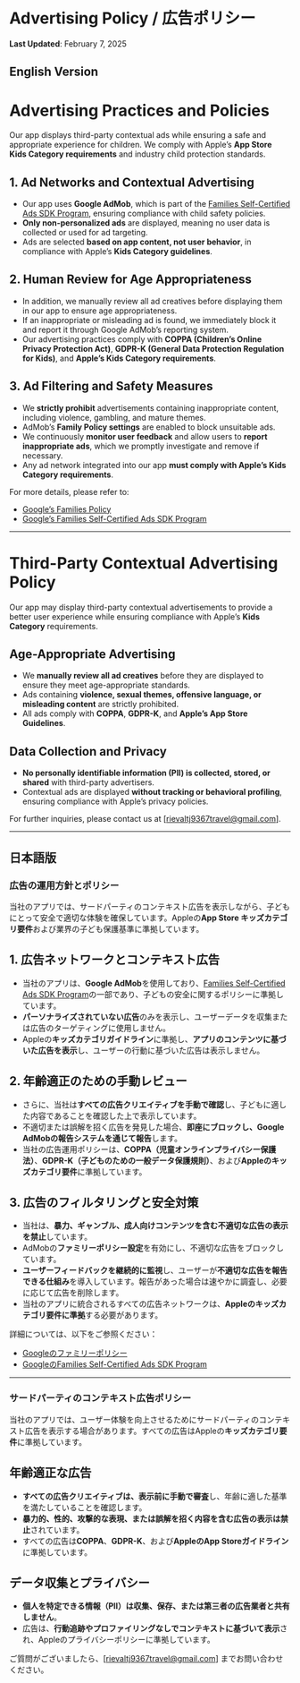 # Advertising Policy / 広告ポリシー
**Last Updated**: February 7, 2025  

## English Version

# **Advertising Practices and Policies**

Our app displays third-party contextual ads while ensuring a safe and appropriate experience for children. We comply with Apple’s **App Store Kids Category requirements** and industry child protection standards.

## **1. Ad Networks and Contextual Advertising**
- Our app uses **Google AdMob**, which is part of the [Families Self-Certified Ads SDK Program](https://support.google.com/googleplay/android-developer/answer/12955712), ensuring compliance with child safety policies.
- **Only non-personalized ads** are displayed, meaning no user data is collected or used for ad targeting.
- Ads are selected **based on app content, not user behavior**, in compliance with Apple’s **Kids Category guidelines**.

## **2. Human Review for Age Appropriateness**
- In addition, we manually review all ad creatives before displaying them in our app to ensure age appropriateness.  
- If an inappropriate or misleading ad is found, we immediately block it and report it through Google AdMob’s reporting system.  
- Our advertising practices comply with **COPPA (Children’s Online Privacy Protection Act)**, **GDPR-K (General Data Protection Regulation for Kids)**, and **Apple’s Kids Category requirements**.

## **3. Ad Filtering and Safety Measures**
- We **strictly prohibit** advertisements containing inappropriate content, including violence, gambling, and mature themes.
- AdMob’s **Family Policy settings** are enabled to block unsuitable ads.
- We continuously **monitor user feedback** and allow users to **report inappropriate ads**, which we promptly investigate and remove if necessary.
- Any ad network integrated into our app **must comply with Apple’s Kids Category requirements**.

For more details, please refer to:
- [Google’s Families Policy](https://support.google.com/googleplay/android-developer/answer/9893335)
- [Google’s Families Self-Certified Ads SDK Program](https://support.google.com/googleplay/android-developer/answer/12955712)

---

# **Third-Party Contextual Advertising Policy**
Our app may display third-party contextual advertisements to provide a better user experience while ensuring compliance with Apple’s **Kids Category** requirements.

## **Age-Appropriate Advertising**
- We **manually review all ad creatives** before they are displayed to ensure they meet age-appropriate standards.
- Ads containing **violence, sexual themes, offensive language, or misleading content** are strictly prohibited.
- All ads comply with **COPPA**, **GDPR-K**, and **Apple’s App Store Guidelines**.

## **Data Collection and Privacy**
- **No personally identifiable information (PII) is collected, stored, or shared** with third-party advertisers.
- Contextual ads are displayed **without tracking or behavioral profiling**, ensuring compliance with Apple’s privacy policies.

For further inquiries, please contact us at [rievaltj9367travel@gmail.com].

---

## 日本語版

### **広告の運用方針とポリシー**  

当社のアプリでは、サードパーティのコンテキスト広告を表示しながら、子どもにとって安全で適切な体験を確保しています。Appleの**App Store キッズカテゴリ要件**および業界の子ども保護基準に準拠しています。  

## **1. 広告ネットワークとコンテキスト広告**  
- 当社のアプリは、**Google AdMob**を使用しており、[Families Self-Certified Ads SDK Program](https://support.google.com/googleplay/android-developer/answer/12955712)の一部であり、子どもの安全に関するポリシーに準拠しています。  
- **パーソナライズされていない広告**のみを表示し、ユーザーデータを収集または広告のターゲティングに使用しません。  
- Appleの**キッズカテゴリガイドライン**に準拠し、**アプリのコンテンツに基づいた広告を表示**し、ユーザーの行動に基づいた広告は表示しません。  

## **2. 年齢適正のための手動レビュー**  
- さらに、当社は**すべての広告クリエイティブを手動で確認**し、子どもに適した内容であることを確認した上で表示しています。  
- 不適切または誤解を招く広告を発見した場合、**即座にブロックし、Google AdMobの報告システムを通じて報告**します。  
- 当社の広告運用ポリシーは、**COPPA（児童オンラインプライバシー保護法）**、**GDPR-K（子どものための一般データ保護規則）**、および**Appleのキッズカテゴリ要件**に準拠しています。  

## **3. 広告のフィルタリングと安全対策**  
- 当社は、**暴力、ギャンブル、成人向けコンテンツを含む不適切な広告の表示を禁止**しています。  
- AdMobの**ファミリーポリシー設定**を有効にし、不適切な広告をブロックしています。  
- **ユーザーフィードバックを継続的に監視**し、ユーザーが**不適切な広告を報告できる仕組み**を導入しています。報告があった場合は速やかに調査し、必要に応じて広告を削除します。  
- 当社のアプリに統合されるすべての広告ネットワークは、**Appleのキッズカテゴリ要件に準拠**する必要があります。  

詳細については、以下をご参照ください：  
- [Googleのファミリーポリシー](https://support.google.com/googleplay/android-developer/answer/9893335)  
- [GoogleのFamilies Self-Certified Ads SDK Program](https://support.google.com/googleplay/android-developer/answer/12955712)  

---

### **サードパーティのコンテキスト広告ポリシー**  
当社のアプリでは、ユーザー体験を向上させるためにサードパーティのコンテキスト広告を表示する場合があります。すべての広告はAppleの**キッズカテゴリ要件**に準拠しています。  

## **年齢適正な広告**  
- **すべての広告クリエイティブは、表示前に手動で審査**し、年齢に適した基準を満たしていることを確認します。  
- **暴力的、性的、攻撃的な表現、または誤解を招く内容を含む広告の表示は禁止**されています。  
- すべての広告は**COPPA**、**GDPR-K**、および**AppleのApp Storeガイドライン**に準拠しています。  

## **データ収集とプライバシー**  
- **個人を特定できる情報（PII）は収集、保存、または第三者の広告業者と共有しません**。  
- 広告は、**行動追跡やプロファイリングなしでコンテキストに基づいて表示**され、Appleのプライバシーポリシーに準拠しています。  

ご質問がございましたら、[rievaltj9367travel@gmail.com] までお問い合わせください。  
